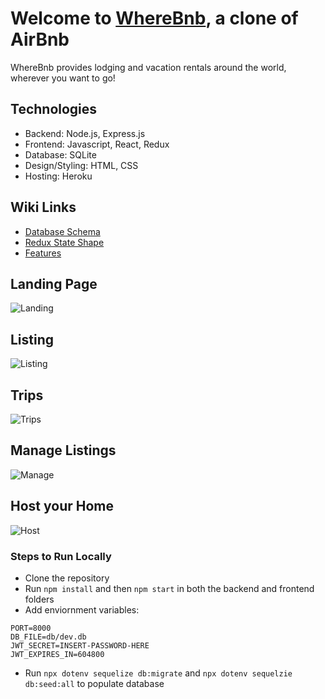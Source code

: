 # Welcome to [WhereBnb](https://lynnette-airbnb.herokuapp.com/), a clone of AirBnb

WhereBnb provides lodging and vacation rentals around the world, wherever you want to go!

## Technologies
- Backend: Node.js, Express.js
- Frontend: Javascript, React, Redux
- Database: SQLite
- Design/Styling: HTML, CSS
- Hosting: Heroku

## Wiki Links
- [Database Schema](https://github.com/lynnettenguyen/airBnb_project/wiki/Database-Schema)
- [Redux State Shape](https://github.com/lynnettenguyen/airBnb_project/wiki/Redux-State-Shape)
- [Features](https://github.com/lynnettenguyen/airBnb_project/wiki/Features-List)

## Landing Page
![Landing](https://user-images.githubusercontent.com/98368183/182081886-ed25a8e4-f161-4169-ac9f-fe61832a97a0.png)

## Listing 
![Listing](https://user-images.githubusercontent.com/98368183/182081895-660ac093-2907-4354-937a-ce8cf75115be.png)

## Trips 
![Trips](https://user-images.githubusercontent.com/98368183/182081906-a03dce1c-2c1f-4239-8cd8-cf842fccf1b6.png)

## Manage Listings 
![Manage](https://user-images.githubusercontent.com/98368183/182081953-91fc1c61-c567-4192-b115-d922d3200881.png)

## Host your Home
![Host](https://user-images.githubusercontent.com/98368183/182081916-edf00c58-defe-4653-a02e-deceb21b5faa.png)

### Steps to Run Locally
- Clone the repository
- Run ```npm install``` and then ```npm start``` in both the backend and frontend folders
- Add enviornment variables:
```
PORT=8000
DB_FILE=db/dev.db
JWT_SECRET=INSERT-PASSWORD-HERE
JWT_EXPIRES_IN=604800
```
- Run ```npx dotenv sequelize db:migrate``` and ```npx dotenv sequelzie db:seed:all``` to populate database
